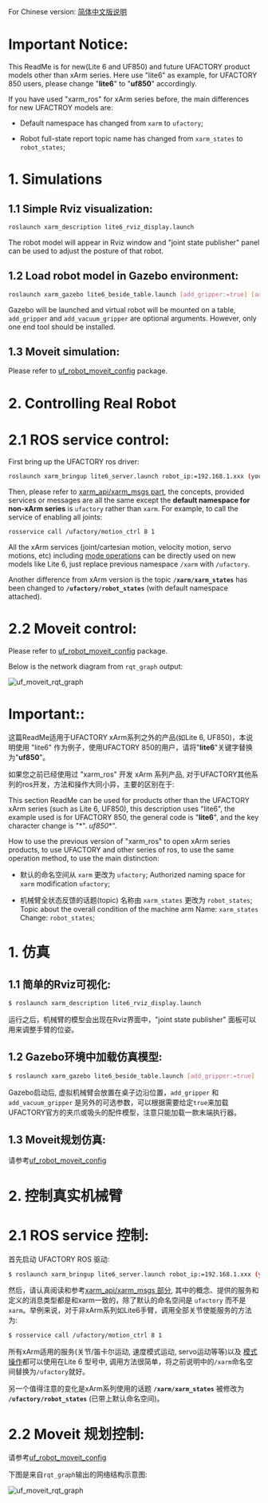 For Chinese version: [简体中文版说明](#重要说明)

# Important Notice:
This ReadMe is for new(Lite 6 and UF850) and future UFACTORY product models other than xArm series. Here use "lite6" as example, for UFACTORY 850 users, please change "**lite6**" to "**uf850**" accordingly.  

If you have used "xarm_ros" for xArm series before, the main differences for new UFACTROY models are:  

* Default namespace has changed from `xarm` to `ufactory`;  

* Robot full-state report topic name has changed from `xarm_states` to `robot_states`;   


# 1. Simulations

## 1.1 Simple Rviz visualization:  
```bash
roslaunch xarm_description lite6_rviz_display.launch
```
The robot model will appear in Rviz window and "joint state publisher" panel can be used to adjust the posture of that robot.  


## 1.2 Load robot model in Gazebo environment:
```bash
roslaunch xarm_gazebo lite6_beside_table.launch [add_gripper:=true] [add_vacuum_gripper:=true] 
```
Gazebo will be launched and virtual robot will be mounted on a table, `add_gripper` and `add_vacuum_gripper` are optional arguments. However, only one end tool should be installed.  

## 1.3 Moveit simulation:

Please refer to [uf_robot_moveit_config](Readme.md) package.   
  

# 2. Controlling Real Robot

# 2.1 ROS service control:
First bring up the UFACTORY ros driver:
```bash
roslaunch xarm_bringup lite6_server.launch robot_ip:=192.168.1.xxx (your robot IP)
```
Then, please refer to [xarm_api/xarm_msgs part](https://github.com/xArm-Developer/xarm_ros#57-xarm_apixarm_msgs), the concepts, provided services or messages are all the same except the **default namespace for non-xArm series** is `ufactory` rather than `xarm`. For example, to call the service of enabling all joints:
```bash
rosservice call /ufactory/motion_ctrl 8 1
```
All the xArm services (joint/cartesian motion, velocity motion, servo motions, etc) including [mode operations](https://github.com/xArm-Developer/xarm_ros#6-mode-change) can be directly used on new models like Lite 6, just replace previous namespace `/xarm` with `/ufactory`. 

Another difference from xArm version is the topic **`/xarm/xarm_states`** has been changed to **`/ufactory/robot_states`** (with default namespace attached).

# 2.2 Moveit control:

Please refer to [uf_robot_moveit_config](uf_robot_moveit_config/Readme.md) package.    

Below is the network diagram from `rqt_graph` output:  
  

![uf_moveit_rqt_graph](./doc/uf_moveit_rqt_graph.png) 



# Important::

这篇ReadMe适用于UFACTORY xArm系列之外的产品(如Lite 6, UF850)，本说明使用 "lite6" 作为例子，使用UFACTORY 850的用户，请将"**lite6**"关键字替换为"**uf850**"。  

如果您之前已经使用过 "xarm_ros" 开发 xArm 系列产品, 对于UFACTORY其他系列的ros开发，方法和操作大同小异，主要的区别在于:  

This section ReadMe can be used for products other than the UFACTORY xArm series (such as Lite 6, UF850), this description uses "lite6", the example used is for UFACTORY 850, the general code is "**lite6**", and the key character change is "*". *uf850**".  

How to use the previous version of "xarm_ros" to open xArm series products, to use UFACTORY and other series of ros, to use the same operation method, to use the main distinction:

* 默认的命名空间从 `xarm` 更改为 `ufactory`;  Authorized naming space for `xarm` modification `ufactory`;

* 机械臂全状态反馈的话题(topic) 名称由 `xarm_states` 更改为 `robot_states`;   Topic about the overall condition of the machine arm Name: `xarm_states` Change: `robot_states`;


# 1. 仿真

## 1.1 简单的Rviz可视化:  
```bash
$ roslaunch xarm_description lite6_rviz_display.launch
```
运行之后，机械臂的模型会出现在Rviz界面中，"joint state publisher" 面板可以用来调整手臂的位姿。  


## 1.2 Gazebo环境中加载仿真模型:
```bash
$ roslaunch xarm_gazebo lite6_beside_table.launch [add_gripper:=true] [add_vacuum_gripper:=true] 
```
Gazebo启动后, 虚拟机械臂会放置在桌子边沿位置，`add_gripper` 和 `add_vacuum_gripper` 是另外的可选参数，可以根据需要给定`true`来加载UFACTORY官方的夹爪或吸头的配件模型，注意只能加载一款末端执行器。  

## 1.3 Moveit规划仿真:

请参考[uf_robot_moveit_config](uf_robot_moveit_config/Readme_cn.md)   
   

# 2. 控制真实机械臂

# 2.1 ROS service 控制:
首先启动 UFACTORY ROS 驱动:
```bash
$ roslaunch xarm_bringup lite6_server.launch robot_ip:=192.168.1.xxx (your robot IP)
```
然后，请认真阅读和参考[xarm_api/xarm_msgs 部分](https://github.com/xArm-Developer/xarm_ros/blob/master/ReadMe_cn.md#57-xarm_apixarm_msgs), 其中的概念、提供的服务和定义的消息类型都是和xarm一致的，除了默认的命名空间是 `ufactory` 而不是 `xarm`。举例来说，对于非xArm系列如Lite6手臂，调用全部关节使能服务的方法为:
```bash
$ rosservice call /ufactory/motion_ctrl 8 1
```
所有xArm适用的服务(关节/笛卡尔运动, 速度模式运动, servo运动等等)以及 [模式操作](https://github.com/xArm-Developer/xarm_ros/blob/master/ReadMe_cn.md#6-%E6%A8%A1%E5%BC%8F%E5%88%87%E6%8D%A2)都可以使用在Lite 6 型号中, 调用方法很简单，将之前说明中的`/xarm`命名空间替换为`/ufactory`就好。 

另一个值得注意的变化是xArm系列使用的话题 **`/xarm/xarm_states`** 被修改为 **`/ufactory/robot_states`** (已带上默认命名空间)。

# 2.2 Moveit 规划控制:

请参考[uf_robot_moveit_config](uf_robot_moveit_config/Readme_cn.md)   

下图是来自`rqt_graph`输出的网络结构示意图:  

![uf_moveit_rqt_graph](./doc/uf_moveit_rqt_graph.png) 
